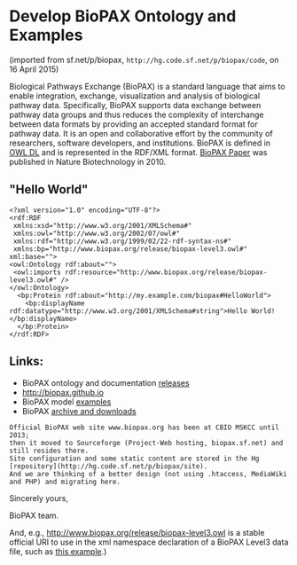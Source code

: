 # Develop BioPAX Ontology and Examples
(imported from sf.net/p/biopax, `http://hg.code.sf.net/p/biopax/code`, on 16 April 2015)

Biological Pathways Exchange (BioPAX) is a standard language that aims to enable integration, exchange, visualization and analysis of biological pathway data. Specifically, BioPAX supports data exchange between pathway data groups and thus reduces the complexity of interchange between data formats by providing an accepted standard format for pathway data. It is an open and collaborative effort by the community of researchers, software developers, and institutions. BioPAX is defined in [OWL DL](http://www.w3.org/TR/owl-features/) and is represented in the RDF/XML format. [BioPAX Paper](http://www.nature.com/nbt/journal/v28/n9/full/nbt.1666.html) was published in Nature Biotechnology in 2010.

## "Hello World"
```
<?xml version="1.0" encoding="UTF-8"?>
<rdf:RDF
 xmlns:xsd="http://www.w3.org/2001/XMLSchema#"
 xmlns:owl="http://www.w3.org/2002/07/owl#"
 xmlns:rdf="http://www.w3.org/1999/02/22-rdf-syntax-ns#"
 xmlns:bp="http://www.biopax.org/release/biopax-level3.owl#" xml:base="">
<owl:Ontology rdf:about="">
 <owl:imports rdf:resource="http://www.biopax.org/release/biopax-level3.owl#" />
</owl:Ontology>
  <bp:Protein rdf:about="http://my.example.com/biopax#HelloWorld">
    <bp:displayName rdf:datatype="http://www.w3.org/2001/XMLSchema#string">Hello World!</bp:displayName>
  </bp:Protein>
</rdf:RDF>
```

## Links:
* BioPAX ontology and documentation [releases](http://www.biopax.org/release/)
* http://biopax.github.io
* BioPAX model [examples](https://github.com/BioPAX/specification/blob/master/Level3/examples/)
* BioPAX [archive and downloads](http://www.biopax.org/downloads/biopax/)
 
```
Official BioPAX web site www.biopax.org has been at CBIO MSKCC until 2013; 
then it moved to Sourceforge (Project-Web hosting, biopax.sf.net) and still resides there. 
Site configuration and some static content are stored in the Hg [repository](http://hg.code.sf.net/p/biopax/site).
And we are thinking of a better design (not using .htaccess, MediaWiki and PHP) and migrating here.
```

Sincerely yours,

BioPAX team.





And, e.g., http://www.biopax.org/release/biopax-level3.owl is a stable official URI 
to use in the xml namespace declaration of a BioPAX Level3 data file, 
such as [this example](https://github.com/BioPAX/specification/blob/master/Level3/examples/biopax3-short-metabolic-pathway.owl#L4).)
